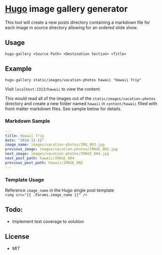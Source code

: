# [Hugo](http://hugo.spf13.com) image gallery generator

This tool will create a new posts directory containing a markdown file for each image in source directory allowing for an ordered slide show.

## Usage
`hugo-gallery <Source Path> <Destination Section> <Title>`

## Example

`hugo-gallery static/images/vacation-photos hawaii "Hawaii Trip"`

Visit `localhost:1313/hawaii` to view the content.

This would read all of the images out of the `static/images/vacation-photos` directory and create a new folder named `hawaii` in `content/hawaii` filled with front matter markdown files. See sample below for details.

### Markdown Sample

```yml
---
title: Hawaii Trip
date: "2014-11-12"
image_name: images/vacation-photos/IMG_003.jpg
previous_image: images/vacation-photos/IMAGE_002.jpg
next_image: images/vacation-photos/IMAGE_004.jpg
next_post_path: hawaii/IMAGE_004
previous_post_path: hawaii/IMAGE_002
---
```

### Template Usage
Reference `image_name` in the Hugo single post template  
`<img src="{{ .Params.image_name }}" />`

## Todo:
* Implement test coverage to solution

## License
* MIT
